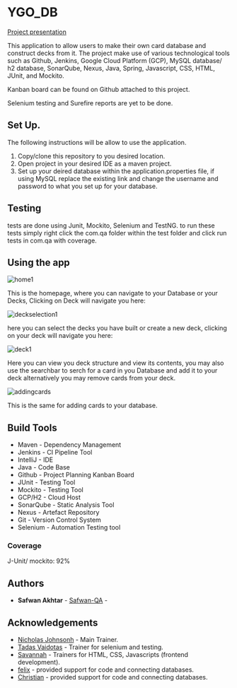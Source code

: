 # YGO_DB

[Project presentation](https://docs.google.com/presentation/d/1bmL6rqPrNFWL-cw936RD6eQ8AvoLNyhJDqbl7uZS_JE/edit?usp=sharing)

This application to allow users to make their own card database and construct decks from it.
The project make use of various technological tools such as Github, Jenkins, Google Cloud Platform (GCP), MySQL database/ h2 database, SonarQube, Nexus, Java, Spring, Javascript, CSS, HTML, JUnit, and Mockito.

Kanban board can be found on Github attached to this project.

Selenium testing and Surefire reports are yet to be done.

## Set Up.
The following instructions will be allow to use the application.

1. Copy/clone this repository to you desired location.
2. Open project in your desired IDE as a maven project.
3. Set up your deired database within the application.properties file, if using MySQL replace the existing link and change the username and password to what you set up for your database.

## Testing

tests are done using Junit, Mockito, Selenium and TestNG. to run these tests simply right click the com.qa folder within the test folder and click run tests in com.qa with coverage.

## Using the app

![home1](https://user-images.githubusercontent.com/62279242/82425206-1c534f00-9a7e-11ea-87eb-46a7334bf5a7.JPG)

This is the homepage, where you can navigate to your Database or your Decks, Clicking on Deck will navigate you here:

![deckselection1](https://user-images.githubusercontent.com/62279242/82425453-718f6080-9a7e-11ea-939a-4eb4a4b82c2a.JPG)

here you can select the decks you have built or create a new deck, clicking on your deck will navigate you here:

![deck1](https://user-images.githubusercontent.com/62279242/82425594-a0a5d200-9a7e-11ea-9bb2-805d4dd45988.JPG)

Here you can view you deck structure and view its contents,
you may also use the searchbar to serch for a card in you Database and add it to your deck alternatively you may remove cards from your deck.

![addingcards](https://user-images.githubusercontent.com/62279242/82425770-e4004080-9a7e-11ea-9d9c-b7e693f3623d.JPG)

This is the same for adding cards to your database.

## Build Tools

- Maven - Dependency Management
- Jenkins - CI Pipeline Tool
- IntelliJ - IDE
- Java - Code Base
- Github - Project Planning Kanban Board
- JUnit - Testing Tool
- Mockito - Testing Tool
- GCP/H2 - Cloud Host
- SonarQube - Static Analysis Tool
- Nexus - Artefact Repository
- Git - Version Control System
- Selenium - Automation Testing tool

### Coverage
J-Unit/ mockito: 92%

## Authors

* **Safwan Akhtar** - [Safwan-QA](https://github.com/Safwan-Akhtar) - 

## Acknowledgements

- [Nicholas Johnsonh](https://github.com/nickrstewarttds) - Main Trainer.
- [Tadas Vaidotas](https://github.com/tvaidotas) - Trainer for selenium and testing.
- [Savannah](https://github.com/savannahvaith) - Trainers for HTML, CSS, Javascripts (frontend development).
- [felix](https://github.com/Femarleycode) - provided support for code and connecting databases.
- [Christian](https://github.com/Christian-QA) - provided support for code and connecting databases.
